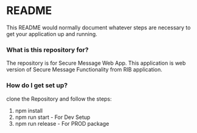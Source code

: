 # README #

This README would normally document whatever steps are necessary to get your application up and running.

### What is this repository for? 
The repository is for Secure Message Web App.
This application is web version of Secure Message Functionality from RIB application.

### How do I get set up?
clone the Repository and follow the steps:
1. npm install
2. npm run start - For Dev Setup
3. npm run release - For PROD package